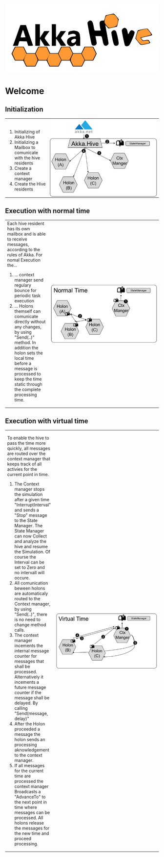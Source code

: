 
![image logo](./images/logo.svg) 

# Welcome
## Initialization 
<table>
    <tr>
        <td>
            <br>
            <ol>
                <li>Initializing of Akka Hive</li>
                <li>Initializing a Mailbox to comunicate with the hive residents </li>
                <li>Create a context manager</li>
                <li>Create the Hive residents</li>
            </ol>
        </td>
        <td width="350">
            <img src="./images/Init.png" width="350" style="float: right"/>
        </td>
    </tr>
</table>

## Execution with normal time 
<table>
    <tr>
        <td>
        Each hive resident has its own mailbox and is able to receive messages, according to the rules of Akka. For nomal Execution the...
            <ol>
                <li>... context manager send regulary bounce for periodic task execution</li>
                <li>... Holons themself can comunicate directly without any changes, by using "Send(..)" method. In addition the holon sets the local time before a message is processed to keep the time static through the complete processing time.</li>
            </ol>
        </td>
        <td width="350" >
            <img src="./images/NormalTime.png"  width="350" style="float: right"/>
        </td>
    </tr>
</table>

## Execution with virtual time 
<table>
    <tr>
        <td>
        <p>To enable the hive to pass the time more quickly, all messages are routed over the context manager that keeps track of all activies for the current point in time.</p>
             <ol>
                <li>The Context manager stops the simulation after a given time "InterruptInterval" and sends a "Stop" message to the State Manager. The State Manager can now Collect and analyze the hive and resume the Simulation. Of course the Interval can be set to Zero and no intervall will occure.</li>
                <li>All comunication beween holons are automaticaly routed to the Context manager, by using "Send(..)", there is no need to change method calls. </li>
                <li>The context manager incements the internal message counter for messages that shall be processed. Alternatively it incements a future message counter if the message shall be delayed. By calling "Send(message, delay)"</li>
                <li>After the Holon proceeded a message the holon sends an processing aknowledgement to the context manager.</li>
                <li>If all messages for the current time are processed the context manager Broadcasts a "AdvanceTo" to the next point in time where messages can be processed. All holons release the messages for the new time and proceed processing.</li>
            </ol>
        </td>
        <td width="350" >
            <img src="./images/VirtualTime.png"  width="350" style="float: right"/>
        </td>
    </tr>
</table>
